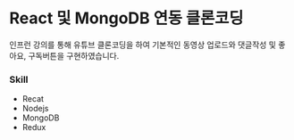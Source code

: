 # React 및 MongoDB 연동 클론코딩
인프런 강의를 통해 유튜브 클론코딩을 하여 기본적인 동영상 업로드와 댓글작성 및 좋아요, 구독버튼을 구현하였습니다.

### Skill
* Recat
* Nodejs
* MongoDB
* Redux
